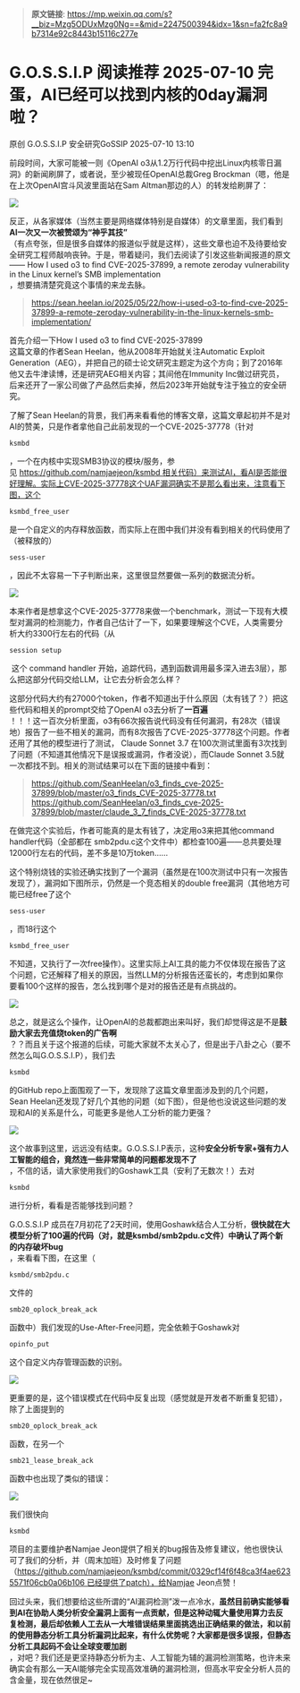 > **原文链接**: https://mp.weixin.qq.com/s?__biz=Mzg5ODUxMzg0Ng==&mid=2247500394&idx=1&sn=fa2fc8a9b7314e92c8443b15116c277e

#  G.O.S.S.I.P 阅读推荐 2025-07-10 完蛋，AI已经可以找到内核的0day漏洞啦？  
原创 G.O.S.S.I.P  安全研究GoSSIP   2025-07-10 13:10  
  
前段时间，大家可能被一则《OpenAI o3从1.2万行代码中挖出Linux内核零日漏洞》的新闻刷屏了，或者说，至少被现任OpenAI总裁Greg Brockman（嗯，他是在上次OpenAI宫斗风波里面站在Sam Altman那边的人）的转发给刷屏了：  
  
![](https://mmbiz.qpic.cn/sz_mmbiz_png/uicdfzKrO21HQ9X6TOiciaJqrZD0G1IaA7faibZqr0wPkykgoDPiarT3cSNErobVoXHiciaRVq0NHicLzl7qPLIMDiapb4A/640?wx_fmt=png&from=appmsg "")  
  
反正，从各家媒体（当然主要是网络媒体特别是自媒体）的文章里面，我们看到**AI一次又一次被赞颂为“神乎其技”**  
（有点夸张，但是很多自媒体的报道似乎就是这样），这些文章也迫不及待要给安全研究工程师敲响丧钟。于是，带着疑问，我们去阅读了引发这些新闻报道的原文 —— How I used o3 to find CVE-2025-37899, a remote zeroday vulnerability in the Linux kernel’s SMB implementation  
，想要搞清楚究竟这个事情的来龙去脉。  
> https://sean.heelan.io/2025/05/22/how-i-used-o3-to-find-cve-2025-37899-a-remote-zeroday-vulnerability-in-the-linux-kernels-smb-implementation/  
  
  
首先介绍一下How I used o3 to find CVE-2025-37899  
这篇文章的作者Sean Heelan，他从2008年开始就关注Automatic Exploit Generation（AEG），并把自己的硕士论文研究主题定为这个方向；到了2016年他又去牛津读博，还是研究AEG相关内容；其间他在Immunity Inc做过研究员，后来还开了一家公司做了产品然后卖掉，然后2023年开始就专注于独立的安全研究。  
  
了解了Sean Heelan的背景，我们再来看看他的博客文章，这篇文章起初并不是对AI的赞美，只是作者拿他自己此前发现的一个CVE-2025-37778（针对
```
ksmbd
```

  
，一个在内核中实现SMB3协议的模块/服务，参见 https://github.com/namjaejeon/ksmbd 相关代码）来测试AI，看AI是否能很好理解。实际上CVE-2025-37778这个UAF漏洞确实不是那么看出来，注意看下图，这个
```
ksmbd_free_user
```

  
是一个自定义的内存释放函数，而实际上在图中我们并没有看到相关的代码使用了（被释放的）
```
sess-user
```

  
，因此不太容易一下子判断出来，这里很显然要做一系列的数据流分析。  
  
![](https://mmbiz.qpic.cn/sz_mmbiz_png/uicdfzKrO21HQ9X6TOiciaJqrZD0G1IaA7fYV1lRe605qdgVbQlwn304eOaDUdictcpfRKlwq87C7ohibwEQSA8Xecg/640?wx_fmt=png&from=appmsg "")  
  
本来作者是想拿这个CVE-2025-37778来做一个benchmark，测试一下现有大模型对漏洞的检测能力，作者自己估计了一下，如果要理解这个CVE，人类需要分析大约3300行左右的代码（从
```
session setup
```

  
 这个 command handler 开始，追踪代码，遇到函数调用最多深入进去3层），那么把这部分代码交给LLM，让它去分析会怎么样？  
  
这部分代码大约有27000个token，作者不知道出于什么原因（太有钱了？）把这些代码和相关的prompt交给了OpenAI o3去分析了**一百遍**  
！！！这一百次分析里面，o3有66次报告说代码没有任何漏洞，有28次（错误地）报告了一些不相关的漏洞，而有8次报告了CVE-2025-37778这个问题。作者还用了其他的模型进行了测试， Claude Sonnet 3.7 在100次测试里面有3次找到了问题（不知道其他情况下是误报或漏洞，作者没说），而Claude Sonnet 3.5就一次都找不到。相关的测试结果可以在下面的链接中看到：  
> https://github.com/SeanHeelan/o3_finds_cve-2025-37899/blob/master/o3_finds_CVE-2025-37778.txt  
https://github.com/SeanHeelan/o3_finds_cve-2025-37899/blob/master/claude_3_7_finds_CVE-2025-37778.txt  
  
  
在做完这个实验后，作者可能真的是太有钱了，决定用o3来把其他command handler代码（全部都在 smb2pdu.c这个文件中）都检查100遍——总共要处理12000行左右的代码，差不多是10万token……  
  
这个特别烧钱的实验还确实找到了一个漏洞（虽然是在100次测试中只有一次报告发现了），漏洞如下图所示，仍然是一个竞态相关的double free漏洞（其他地方可能已经free了这个
```
sess-user
```

  
，而18行这个
```
ksmbd_free_user
```

  
不知道，又执行了一次free操作）。这里实际上AI工具的能力不仅体现在报告了这个问题，它还解释了相关的原因，当然LLM的分析报告还蛮长的，考虑到如果你要看100个这样的报告，怎么找到哪个是对的报告还是有点挑战的。  
  
![](https://mmbiz.qpic.cn/sz_mmbiz_png/uicdfzKrO21HQ9X6TOiciaJqrZD0G1IaA7fL9tQicP99BAWTxEekdHdIhLAlL56MkTGHD7Y2fvJwl0MkH8jibvl7iblg/640?wx_fmt=png&from=appmsg "")  
  
总之，就是这么个操作，让OpenAI的总裁都跑出来叫好，我们却觉得这是不是**鼓励大家去充值烧token的广告啊**  
？？而且关于这个报道的后续，可能大家就不太关心了，但是出于八卦之心（要不然怎么叫G.O.S.S.I.P），我们去
```
ksmbd
```

  
的GitHub repo上面围观了一下，发现除了这篇文章里面涉及到的几个问题，Sean Heelan还发现了好几个其他的问题（如下图），但是他也没说这些问题的发现和AI的关系是什么，可能更多是他人工分析的能力更强？  
  
![](https://mmbiz.qpic.cn/sz_mmbiz_png/uicdfzKrO21HQ9X6TOiciaJqrZD0G1IaA7fsvQibQBSDeSGlNVGImCbo0Eeib2Oxf7G61n3sfF2ZybWxfZpyzU5mjag/640?wx_fmt=png&from=appmsg "")  
  
这个故事到这里，远远没有结束。G.O.S.S.I.P表示，这种**安全分析专家+强有力人工智能的组合，竟然连一些非常简单的问题都发现不了**  
，不信的话，请大家使用我们的Goshawk工具（安利了无数次！）去对
```
ksmbd
```

  
进行分析，看看是否能够找到问题？  
  
G.O.S.S.I.P 成员在7月初花了2天时间，使用Goshawk结合人工分析，**很快就在大模型分析了100遍的代码（对，就是ksmbd/smb2pdu.c文件）中确认了两个新的内存破坏bug**  
，来看看下图，在这里（
```
ksmbd/smb2pdu.c
```

  
文件的
```
smb20_oplock_break_ack
```

  
函数中）我们发现的Use-After-Free问题，完全依赖于Goshawk对
```
opinfo_put
```

  
这个自定义内存管理函数的识别。  
  
![](https://mmbiz.qpic.cn/sz_mmbiz_png/uicdfzKrO21HQ9X6TOiciaJqrZD0G1IaA7fahldy5iaIeoic07vNj4xl2eNrurmopQLIu3nUQFicKVfs0JbsSWObrpdg/640?wx_fmt=png&from=appmsg "")  
  
更重要的是，这个错误模式在代码中反复出现（感觉就是开发者不断重复犯错），除了上面提到的
```
smb20_oplock_break_ack
```

  
函数，在另一个
```
smb21_lease_break_ack
```

  
函数中也出现了类似的错误：  
  
![](https://mmbiz.qpic.cn/sz_mmbiz_png/uicdfzKrO21HQ9X6TOiciaJqrZD0G1IaA7f7qRATFThFbttoGlVI0gJK1sJMoqK6Rict9WbnYibsUFdP9z8xjOA8Kyg/640?wx_fmt=png&from=appmsg "")  
  
我们很快向
```
ksmbd
```

  
项目的主要维护者Namjae Jeon提供了相关的bug报告及修复建议，他也很快认可了我们的分析，并（周末加班）及时修复了问题（https://github.com/namjaejeon/ksmbd/commit/0329cf14f6f48ca3f4ae6235571f06cb0a06b106 已经提供了patch），给Namjae Jeon点赞！  
  
回过头来，我们想要给这些所谓的“AI漏洞检测”泼一点冷水，**虽然目前确实能够看到AI在协助人类分析安全漏洞上面有一点贡献，但是这种动辄大量使用算力去反复检测，最后却依赖人工去从一大堆错误结果里面挑选出正确结果的做法，和以前的使用静态分析工具分析漏洞比起来，有什么优势呢？大家都是很多误报，但静态分析工具起码不会让全球变暖加剧**  
，对吧？我们还是更坚持静态分析为主、人工智能为辅的漏洞检测策略，也许未来确实会有那么一天AI能够完全实现高效准确的漏洞检测，但高水平安全分析人员的含金量，现在依然很足~  
  
  
